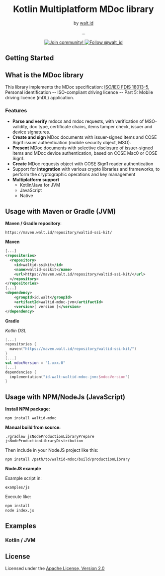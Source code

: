 <div align="center">
 <h1>Kotlin Multiplatform MDoc library</h1>
 <span>by </span><a href="https://walt.id">walt.id</a>
 <p>...<p>
 

<a href="https://walt.id/community">
<img src="https://img.shields.io/badge/Join-The Community-blue.svg?style=flat" alt="Join community!" />
</a>
<a href="https://twitter.com/intent/follow?screen_name=walt_id">
<img src="https://img.shields.io/twitter/follow/walt_id.svg?label=Follow%20@walt_id" alt="Follow @walt_id" />
</a>


</div>

## Getting Started

## What is the MDoc library
This library implements the MDoc specification: [ISO/IEC FDIS 18013-5](https://www.iso.org/standard/69084.html), Personal identification -- ISO-compliant driving licence -- Part 5: Mobile driving licence (mDL) application.

### Features
* **Parse and verify** mdocs and mdoc requests, with verification of MSO-validity, doc type, certificate chains, items tamper check, issuer and device signatures.
* **Create and sign** MDoc documents with issuer-signed items and COSE Sign1 issuer authentication (mobile security object, MSO).
* **Present** MDoc documents with selective disclosure of issuer-signed items and MDoc device authentication, based on COSE Mac0 or COSE Sign1.
* **Create** MDoc requests object with COSE Sign1 reader authentication
* Support for **integration** with various crypto libraries and frameworks, to perform the cryptographic operations and key management
* **Multiplatform support**
  * Kotlin/Java for JVM
  * JavaScript
  * Native

## Usage with Maven or Gradle (JVM)

**Maven / Gradle repository**:

`https://maven.walt.id/repository/waltid-ssi-kit/`

**Maven**

```xml
[...]
<repositories>
  <repository>
    <id>waltid-ssikit</id>
    <name>waltid-ssikit</name>
    <url>https://maven.walt.id/repository/waltid-ssi-kit/</url>
  </repository>
</repositories>
[...]
<dependency>
    <groupId>id.walt</groupId>
    <artifactId>waltid-mdoc-jvm</artifactId>
    <version>[ version ]</version>
</dependency>
```

**Gradle**

_Kotlin DSL_
```kotlin
[...]
repositories {
  maven("https://maven.walt.id/repository/waltid-ssi-kit/")
}
[...]
val mdocVersion = "1.xxx.0"
[...]
dependencies {
  implementation("id.walt:waltid-mdoc-jvm:$mdocVersion")
}
```

## Usage with NPM/NodeJs (JavaScript)

**Install NPM package:**

`npm install waltid-mdoc`

**Manual build from source:**

`./gradlew jsNodeProductionLibraryPrepare jsNodeProductionLibraryDistribution`

Then include in your NodeJS project like this:

`npm install /path/to/waltid-mdoc/build/productionLibrary`

**NodeJS example**

Example script in:

`examples/js`

Execute like:

```bash
npm install
node index.js
```

## Examples
### Kotlin / JVM



## License

Licensed under the [Apache License, Version 2.0](https://github.com/walt-id/waltid-xyzkit/blob/master/LICENSE)
